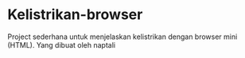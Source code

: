 # Kelistrikan-browser
Project sederhana untuk menjelaskan kelistrikan dengan browser mini (HTML). Yang dibuat oleh naptali
